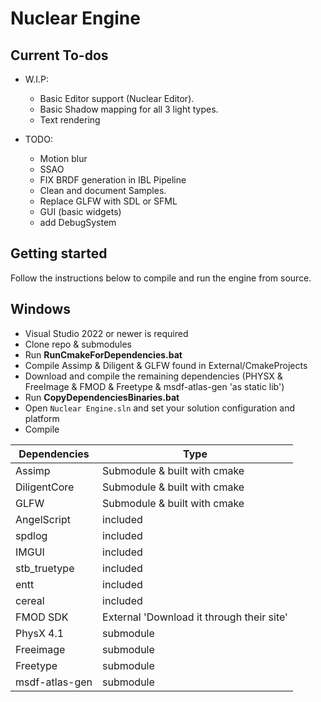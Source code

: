 # Nuclear Engine

## Current To-dos 
  - W.I.P:
	- Basic Editor support (Nuclear Editor).
    - Basic Shadow mapping for all 3 light types.
    - Text rendering
	
  - TODO:
	- Motion blur
	- SSAO
	- FIX BRDF generation in IBL Pipeline
	- Clean and document Samples.
	- Replace GLFW with SDL or SFML
	- GUI (basic widgets)
	- add DebugSystem
	
## Getting started

Follow the instructions below to compile and run the engine from source.

## Windows

* Visual Studio 2022 or newer is required
* Clone repo & submodules
* Run **RunCmakeForDependencies.bat**
* Compile Assimp & Diligent & GLFW found in External/CmakeProjects
* Download and compile the remaining dependencies (PHYSX & FreeImage & FMOD & Freetype & msdf-atlas-gen 'as static lib')
* Run **CopyDependenciesBinaries.bat**
* Open `Nuclear Engine.sln` and set your solution configuration and platform
* Compile 


| Dependencies | Type |
| ------ | ------ |
| Assimp | Submodule & built with cmake |
| DiligentCore | Submodule & built with cmake |
| GLFW | Submodule & built with cmake |
| AngelScript | included |
| spdlog | included |
| IMGUI | included |
| stb_truetype | included |
| entt | included |
| cereal | included |
| FMOD SDK | External 'Download it through their site' |
| PhysX 4.1 | submodule |
| Freeimage | submodule |
| Freetype | submodule |
| msdf-atlas-gen | submodule |
